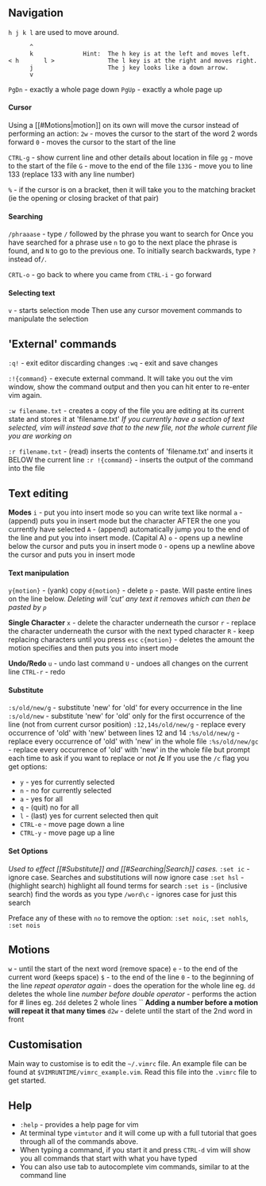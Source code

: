 ## Navigation
`h j k l` are used to move around.
```
      ^
      k              Hint:  The h key is at the left and moves left.
< h       l >               The l key is at the right and moves right.
      j                     The j key looks like a down arrow.
      v
```
`PgDn` - exactly a whole page down
`PgUp` - exactly a whole page up

#### Cursor
Using a [[#Motions|motion]] on its own will move the cursor instead of performing an action:
`2w` - moves the cursor to the start of the word 2 words forward
`0` - moves the cursor to the start of the line

`CTRL-g` - show current line and other details about location in file
`gg` - move to the start of the file
`G` - move to the end of the file
`133G` - move you to line 133 (replace 133 with any line number)

`%` - if the cursor is on a bracket, then it will take you to the matching bracket (ie the opening or closing bracket of that pair)

#### Searching
`/phraaase` - type `/` followed by the phrase you want to search for
Once you have searched for a phrase use `n` to go to the next place the phrase is found, and `N` to go to the previous one.
To initially search backwards, type `?` instead of`/`.

`CRTL-o` - go back to where you came from
`CTRL-i` - go forward

#### Selecting text
`v` - starts selection mode
Then use any cursor movement commands to manipulate the selection


## 'External' commands
`:q!` - exit editor discarding changes
`:wq` - exit and save changes

`:!{command}` - execute external command. It will take you out the vim window, show the command output and then you can hit enter to re-enter vim again.

`:w filename.txt` - creates a copy of the file you are editing at its current state and stores it at 'filename.txt'
*If you currently have a section of text selected, vim will instead save that to the new file, not the whole current file you are working on*

`:r filename.txt` - (read) inserts the contents of 'filename.txt' and inserts it BELOW the current line
`:r !{command}` - inserts the output of the command into the file


## Text editing
**Modes**
`i` - put you into insert mode so you can write text like normal
`a` - (append) puts you in insert mode but the character AFTER the one you currently have selected
`A` - (append) automatically jump you to the end of the line and put you into insert mode. (Capital A)
`o` - opens up a newline below the cursor and puts you in insert mode
`O` - opens up a newline above the cursor and puts you in insert mode

#### Text manipulation
`y{motion}` - (yank) copy
`d{motion}` - delete
`p` - paste. Will paste entire lines on the line below.
*Deleting will 'cut' any text it removes which can then be pasted by `p`*

**Single Character**
`x` - delete the character underneath the cursor
`r` - replace the character underneath the cursor with the next typed character
`R` - keep replacing characters until you press `esc`
`c{motion}` - deletes the amount the motion specifies and then puts you into insert mode

**Undo/Redo**
`u` - undo last command
`U` - undoes all changes on the current line
`CTRL-r` - redo

#### Substitute
`:s/old/new/g` - substitute 'new' for 'old' for every occurrence in the line
`:s/old/new` - substitute 'new' for 'old' only for the first occurrence of the line (not from current cursor position)
`:12,14s/old/new/g` - replace every occurrence of 'old' with 'new' between lines 12 and 14
`:%s/old/new/g` - replace every occurrence of 'old' with 'new' in the whole file
`:%s/old/new/gc` - replace every occurrence of 'old' with 'new' in the whole file but prompt each time to ask if you want to replace or not
**/c**
If you use the `/c` flag you get options:
- `y` - yes for currently selected
- `n` - no for currently selected
- `a` - yes for all
- `q` - (quit) no for all
- `l` - (last) yes for current selected then quit 
- `CTRL-e` - move page down a line
- `CTRL-y` - move page up a line

#### Set Options
*Used to effect [[#Substitute]] and [[#Searching|Search]] cases.*
`:set ic` - ignore case. Searches and substitutions will now ignore case
`:set hsl` - (highlight search) highlight all found terms for search
`:set is` - (inclusive search) find the words as you type
`/word\c` - ignores case for just this search

Preface any of these with `no` to remove the option: `:set noic`, `:set nohls`, `:set nois`


## Motions
`w` - until the start of the next word (remove space)
`e` - to the end of the current word (keeps space)
`$` - to the end of the line
`0` - to the beginning of the line
*repeat operator again* - does the operation for the whole line eg. `dd` deletes the whole line
*number before double operator* - performs the action for # lines eg. `2dd` deletes 2 whole lines
``
**Adding a number before a motion will repeat it that many times**
`d2w` - delete until the start of the 2nd word in front

## Customisation
Main way to customise is to edit the `~/.vimrc` file. An example file can be found at `$VIMRUNTIME/vimrc_example.vim`. Read this file into the `.vimrc` file to get started.

## Help
- `:help` - provides a help page for vim
- At terminal type `vimtutor` and it will come up with a full tutorial that goes through all of the commands above.
- When typing a command, if you start it and press `CTRL-d` vim will show you all commands that start with what you have typed
- You can also use tab to autocomplete vim commands, similar to at the command line
